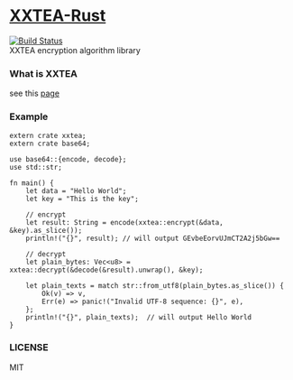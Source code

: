 # [XXTEA-Rust](https://crates.io/crates/xxtea)
[![Build Status](https://travis-ci.org/Hanaasagi/XXTEA-Rust.svg?branch=master)](https://travis-ci.org/Hanaasagi/XXTEA-Rust)  
XXTEA encryption algorithm library  

### What is XXTEA
see this [page](https://en.wikipedia.org/wiki/XXTEA)
### Example

    extern crate xxtea;
    extern crate base64;

    use base64::{encode, decode};
    use std::str;

    fn main() {
        let data = "Hello World";
        let key = "This is the key";

        // encrypt
        let result: String = encode(xxtea::encrypt(&data, &key).as_slice());
        println!("{}", result); // will output GEvbeEorvUJmCT2A2j5bGw==

        // decrypt
        let plain_bytes: Vec<u8> = xxtea::decrypt(&decode(&result).unwrap(), &key);

        let plain_texts = match str::from_utf8(plain_bytes.as_slice()) {
            Ok(v) => v,
            Err(e) => panic!("Invalid UTF-8 sequence: {}", e),
        };
        println!("{}", plain_texts);  // will output Hello World
    }
    
### LICENSE
MIT
